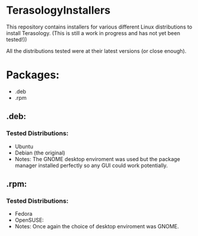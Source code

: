 # TerasologyInstallers
This repository contains installers for various different Linux distributions to install Terasology. (This is still a work in progress and has not yet been tested!))

All the distributions tested were at their latest versions (or close enough).

# Packages:
  * .deb
  * .rpm

## .deb:  
### Tested Distributions:
* Ubuntu
* Debian (the original)
 * Notes:
 The GNOME desktop enviroment was used but the package manager installed perfectly so any GUI could work potentially.
 
## .rpm:
### Tested Distributions:
* Fedora
* OpenSUSE:
 * Notes: Once again the choice of desktop enviroment was GNOME.
